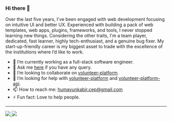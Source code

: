 ### Hi there 👋
Over the last five years, I've been engaged with web development focusing on intuitive UI and better UX. Experienced with building a pack of web templates, web apps, plugins, frameworks, and tools, I never stopped learning new things. Considering the other traits, I'm a team player, dedicated, fast learner, highly tech-enthusiast, and a genuine bug fixer. My start-up-friendly career is my biggest asset to trade with the excellence of the institutions where I’d like to work. 
- 🔭 I’m currently working as a full-stack software engineer.
- 💬 Ask me [here](https://github.com/humayunkabir/ama) if you have any query.
- 👯 I’m looking to collaborate on [volunteer-platform](https://github.com/humayunkabir/volunteer-platform).
- 🤔 I’m looking for help with [volunteer-platform](https://github.com/humayunkabir/volunteer-platform) and [volunteer-platform-api](https://github.com/humayunkabir/volunteer-platform-api).
- 📫 How to reach me: humayunkabir.cep@gmail.com
- ⚡ Fun fact: Love to help people.
<!--
**humayunkabir/humayunkabir** is a ✨ _special_ ✨ repository because its `README.md` (this file) appears on your GitHub profile.

Here are some ideas to get you started:

- 🔭 I’m currently working on ...
- 🌱 I’m currently learning ...
- 👯 I’m looking to collaborate on ...
- 🤔 I’m looking for help with ...
- 💬 Ask me about ...
- 📫 How to reach me: ...
- 😄 Pronouns: ...
- ⚡ Fun fact: ...
-->
---
<a href="#!">
  <img src="https://github-readme-stats.vercel.app/api?username=humayunkabir" />
</a>
<a href="#!">
  <img src="https://github-readme-stats.vercel.app/api/top-langs/?username=humayunkabir&layout=compact" />
</a>

